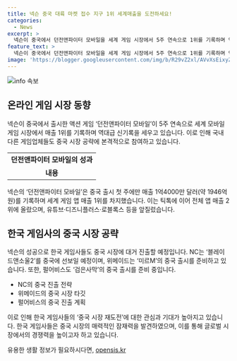 ```yaml
---
title: 넥슨 중국 대륙 마켓 접수 지구 1위 세계매출을 도전하세요!
categories:
  - News
excerpt: >
  넥슨이 중국에서 던전앤파이터 모바일을 세계 게임 시장에서 5주 연속으로 1위를 기록하며 역대급 신기록을 이어가고 있다. 이로 인해 국내 게임업체들도 중국 시장에 본격 진출하기 시작했으며, 중국의 매력적인 시장으로의 재도전이 예상된다. NC는 블레이드앤소울2를, 위메이드는 미르M을 중국에 선보일 예정이며, 펄어비스도 검은사막의 중국 출시를 준비 중이다. 중국 게임 시장 진출의 가능성이 보이면서 국내 게임사들이 중국 시장에 재도전할 것으로 예상된다.
feature_text: >
  넥슨이 중국에서 던전앤파이터 모바일을 세계 게임 시장에서 5주 연속으로 1위를 기록하며 역대급 신기록을 이어가고 있다. 이로 인해 국내 게임업체들도 중국 시장에 본격 진출하기 시작했으며, 중국의 매력적인 시장으로의 재도전이 예상된다. NC는 블레이드앤소울2를, 위메이드는 미르M을 중국에 선보일 예정이며, 펄어비스도 검은사막의 중국 출시를 준비 중이다. 중국 게임 시장 진출의 가능성이 보이면서 국내 게임사들이 중국 시장에 재도전할 것으로 예상된다.
image: 'https://blogger.googleusercontent.com/img/b/R29vZ2xl/AVvXsEixyZcFfHzMRdzZMjFBmAUKJYCLCGyLL1o632UiGVXcaFdKo_bkvkuCioo0uUKlGfBVcT3P84aROyZIXSBEx3Aw5nCQ3pTgDom1WDC4m8eifvWiAmWEEVb4x6G_l8C0QH225ldMjyaFvpxGEBGNO37VmDTDMHGhJPq73UglMfDca1-0aw/s1600/blogspot.png'
---
```


<p><img src="https://blogger.googleusercontent.com/img/b/R29vZ2xl/AVvXsEixyZcFfHzMRdzZMjFBmAUKJYCLCGyLL1o632UiGVXcaFdKo_bkvkuCioo0uUKlGfBVcT3P84aROyZIXSBEx3Aw5nCQ3pTgDom1WDC4m8eifvWiAmWEEVb4x6G_l8C0QH225ldMjyaFvpxGEBGNO37VmDTDMHGhJPq73UglMfDca1-0aw/s1600/blogspot.png" alt="info 속보" /></p>

<h2 data-ke-size="size26">온라인 게임 시장 동향</h2>

<p data-ke-size="size16">넥슨이 중국에서 출시한 액션 게임 ‘던전앤파이터 모바일’이 5주 연속으로 세계 모바일 게임 시장에서 매출 1위를 기록하며 역대급 신기록을 세우고 있습니다. 이로 인해 국내 다른 게임업체들도 중국 시장 공략에 본격적으로 참여하고 있습니다.</p>

<table>
  <tr>
    <td style="text-align: center; height: 17px;"><b>던전앤파이터 모바일의 성과</b></td>
  </tr>
  <tr>
    <td style="text-align: center; height: 17px;"><b>내용</b></td>
  </tr>
</table>

<p data-ke-size="size16">넥슨의 ‘던전앤파이터 모바일’은 중국 출시 첫 주에만 매출 1억4000만 달러(약 1946억 원)를 기록하며 세계 게임 앱 매출 1위를 차지했습니다. 이는 틱톡에 이어 전체 앱 매출 2위에 올랐으며, 유튜브·디즈니플러스·로블록스 등을 앞질렀습니다.</p>

<h2 data-ke-size="size26">한국 게임사의 중국 시장 공략</h2>

<p data-ke-size="size16">넥슨의 성공으로 한국 게임사들도 중국 시장에 대거 진출할 예정입니다. NC는 ‘블레이드앤소울2’를 중국에 선보일 예정이며, 위메이드는 ‘미르M’의 중국 출시를 준비하고 있습니다. 또한, 펄어비스도 ‘검은사막’의 중국 출시를 준비 중입니다.</p>

<ul>
  <li>NC의 중국 진출 전략</li>
  <li>위메이드의 중국 시장 타깃</li>
  <li>펄어비스의 중국 진출 계획</li>
</ul>

<p data-ke-size="size16">이로 인해 한국 게임사들의 ‘중국 시장 재도전’에 대한 관심과 기대가 높아지고 있습니다. 한국 게임사들은 중국 시장의 매력적인 잠재력을 발견하였으며, 이를 통해 글로벌 시장에서의 경쟁력을 높이고자 하고 있습니다.</p>
유용한 생활 정보가 필요하시다면, <a href="https://opensis.kr" rel="dofollow">opensis.kr</a>


